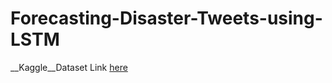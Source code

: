 # Forecasting-Disaster-Tweets-using-LSTM


__Kaggle__Dataset Link [here](https://www.kaggle.com/competitions/nlp-getting-started/data)
